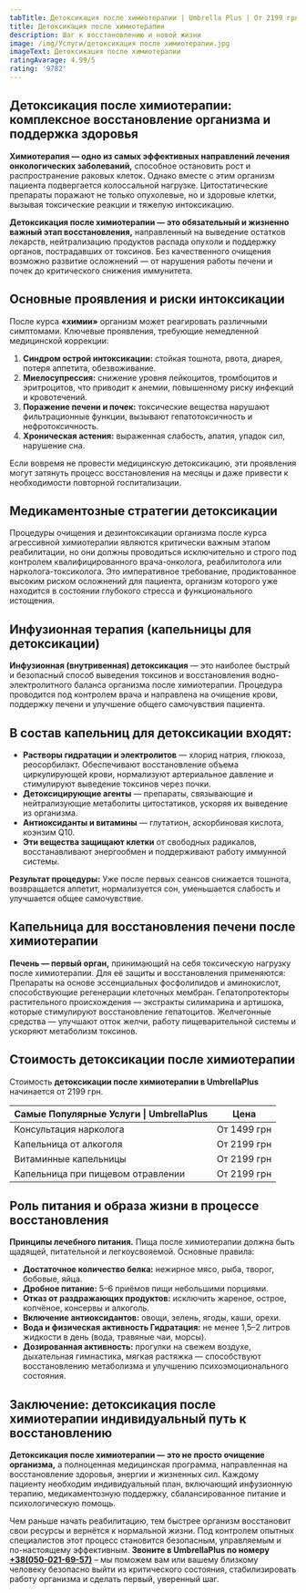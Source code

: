 ```yaml
---
tabTitle: Детоксикация после химиотерапии | Umbrella Plus | От 2199 грн
title: Детоксикация после химиотерапии
description: Шаг к восстановлению и новой жизни
image: /img/Услуги/детоксикация после химиотерапии.jpg
imageText: Детоксикация после химиотерапии
ratingAvarage: 4.99/5
rating: '9782'
---
```


## Детоксикация после химиотерапии: комплексное восстановление организма и поддержка здоровья

**Химиотерапия — одно из самых эффективных направлений лечения онкологических заболеваний,** способное остановить рост и распространение раковых клеток. Однако вместе с этим организм пациента подвергается колоссальной нагрузке. Цитостатические препараты поражают не только опухолевые, но и здоровые клетки, вызывая токсические реакции и тяжелую интоксикацию.

**Детоксикация после химиотерапии — это обязательный и жизненно важный этап восстановления,** направленный на выведение остатков лекарств, нейтрализацию продуктов распада опухоли и поддержку органов, пострадавших от токсинов. Без качественного очищения возможно развитие осложнений — от нарушения работы печени и почек до критического снижения иммунитета.

## Основные проявления и риски интоксикации

После курса **«химии»** организм может реагировать различными симптомами. Ключевые проявления, требующие немедленной медицинской коррекции:

1. **Синдром острой интоксикации:** стойкая тошнота, рвота, диарея, потеря аппетита, обезвоживание.
2. **Миелосупрессия:** снижение уровня лейкоцитов, тромбоцитов и эритроцитов, что приводит к анемии, повышенному риску инфекций и кровотечений.
3. **Поражение печени и почек:** токсические вещества нарушают фильтрационные функции, вызывают гепатотоксичность и нефротоксичность.
4. **Хроническая астения:** выраженная слабость, апатия, упадок сил, нарушение сна.

Если вовремя не провести медицинскую детоксикацию, эти проявления могут затянуть процесс восстановления на месяцы и даже привести к необходимости повторной госпитализации.

## Медикаментозные стратегии детоксикации

Процедуры очищения и дезинтоксикации организма после курса агрессивной химиотерапии являются критически важным этапом реабилитации, но они должны проводиться исключительно и строго под контролем квалифицированного врача-онколога, реабилитолога или нарколога-токсиколога. Это императивное требование, продиктованное высоким риском осложнений для пациента, организм которого уже находится в состоянии глубокого стресса и функционального истощения.

## Инфузионная терапия (капельницы для детоксикации)

**Инфузионная (внутривенная) детоксикация** — это наиболее быстрый и безопасный способ выведения токсинов и восстановления водно-электролитного баланса организма после химиотерапии. Процедура проводится под контролем врача и направлена на очищение крови, поддержку печени и улучшение общего самочувствия пациента.

## В состав капельниц для детоксикации входят:

* **Растворы гидратации и электролитов** — хлорид натрия, глюкоза, реосорбилакт.  Обеспечивают восстановление объема циркулирующей крови, нормализуют артериальное давление и стимулируют выведение токсинов через почки.
* **Детоксицирующие агенты** — препараты, связывающие и нейтрализующие метаболиты цитостатиков, ускоряя их выведение из организма.
* **Антиоксиданты и витамины** — глутатион, аскорбиновая кислота, коэнзим Q10.
* **Эти вещества защищают клетки** от свободных радикалов, восстанавливают энергообмен и поддерживают работу иммунной системы.

**Результат процедуры:** Уже после первых сеансов снижается тошнота, возвращается аппетит, нормализуется сон, уменьшается слабость и улучшается общее самочувствие.

## Капельница для восстановления печени после химиотерапии

**Печень — первый орган,** принимающий на себя токсическую нагрузку после химиотерапии. Для её защиты и восстановления применяются: Препараты на основе эссенциальных фосфолипидов и аминокислот, способствующие регенерации клеточных мембран. Гепатопротекторы растительного происхождения — экстракты силимарина и артишока, которые стимулируют восстановление гепатоцитов. Желчегонные средства — улучшают отток желчи, работу пищеварительной системы и ускоряют метаболизм токсинов.

## Стоимость детоксикации после химиотерапии

Стоимость **детоксикации после химиотерапии в UmbrellaPlus** начинается от 2199 грн.

| Самые Популярные Услуги \| UmbrellaPlus | Цена        |
| --------------------------------------- | ----------- |
| Консультация нарколога                  | От 1499 грн |
| Капельница от алкоголя                  | От 2199 грн |
| Витаминные капельницы                   | От 2199 грн |
| Капельница при пищевом отравлении       | От 2199 грн |

## Роль питания и образа жизни в процессе восстановления

**Принципы лечебного питания.** Пища после химиотерапии должна быть щадящей, питательной и легкоусвояемой. Основные правила:

* **Достаточное количество белка:** нежирное мясо, рыба, творог, бобовые, яйца.
* **Дробное питание:** 5–6 приёмов пищи небольшими порциями.
* **Отказ от раздражающих продуктов:** исключить жареное, острое, копчёное, консервы и алкоголь.
* **Включение антиоксидантов:** овощи, зелень, ягоды, каши, орехи.
* **Вода и физическая активность Гидратация:** не менее 1,5–2 литров жидкости в день (вода, травяные чаи, морсы).
* **Дозированная активность:** прогулки на свежем воздухе, дыхательная гимнастика, мягкая растяжка — способствуют восстановлению метаболизма и улучшению психоэмоционального состояния.

## Заключение: детоксикация после химиотерапии индивидуальный путь к восстановлению

**Детоксикация после химиотерапии — это не просто очищение организма,** а полноценная медицинская программа, направленная на восстановление здоровья, энергии и жизненных сил. Каждому пациенту необходим индивидуальный план, включающий инфузионную терапию, медикаментозную поддержку, сбалансированное питание и психологическую помощь.

Чем раньше начать реабилитацию, тем быстрее организм восстановит свои ресурсы и вернётся к нормальной жизни. Под контролем опытных специалистов этот процесс становится безопасным, управляемым и по-настоящему эффективным. **Звоните в UmbrellaPlus по номеру** **[+38(050-021-69-57)](tel:0500216957)** – мы поможем вам или вашему близкому человеку безопасно выйти из критического состояния, стабилизировать работу организма и сделать первый, уверенный шаг.
